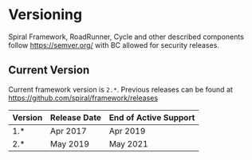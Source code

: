 # Versioning
Spiral Framework, RoadRunner, Cycle and other described components follow https://semver.org/ with BC allowed for security 
releases.

## Current Version
Current framework version is `2.*`. Previous releases can be found at https://github.com/spiral/framework/releases

Version | Release Date | End of Active Support
---     | ---          | ---
1.*     | Apr 2017     | Apr 2019 
2.*     | May 2019     | May 2021
